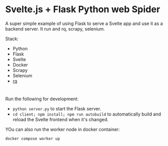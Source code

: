 # Svelte.js + Flask Python web Spider

A super simple example of using Flask to serve a Svelte app and use it as a backend server. It run and rq, scrapy, selenium.

Stack:

- Python
- Flask
- Svelte
- Docker
- Scrapy
- Selenium
- [rq](https://python-rq.org/)

# 
Run the following for development:

- `python server.py` to start the Flask server.
- `cd client; npm install; npm run autobuild` to automatically build and reload the Svelte frontend when it's changed.

YOu can also run the worker node in docker container:

`docker compose worker up`